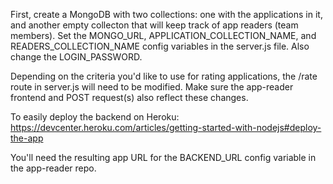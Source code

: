 First, create a MongoDB with two collections: one with the applications in it, and another empty collecton that will keep track of app readers (team members). Set the MONGO_URL, APPLICATION_COLLECTION_NAME, and READERS_COLLECTION_NAME config variables in the server.js file. Also change the LOGIN_PASSWORD.

Depending on the criteria you'd like to use for rating applications, the /rate route in server.js will need to be modified. Make sure the app-reader frontend and POST request(s) also reflect these changes.

To easily deploy the backend on Heroku:  
 https://devcenter.heroku.com/articles/getting-started-with-nodejs#deploy-the-app

You'll need the resulting app URL for the BACKEND_URL config variable in the app-reader repo.
